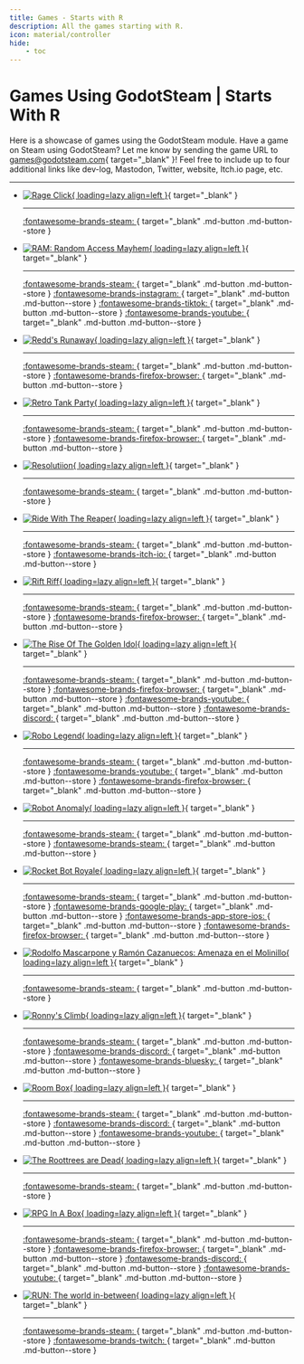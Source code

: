 ```yaml
---
title: Games - Starts with R
description: All the games starting with R.
icon: material/controller
hide:
    - toc
---
```


# Games Using GodotSteam | Starts With R

Here is a showcase of games using the GodotSteam module. Have a game on Steam using GodotSteam? Let me know by sending the game URL to [games@godotsteam.com](mailto:games@godotsteam.com){ target="\_blank" }!  Feel free to include up to four additional links like dev-log, Mastodon, Twitter, website, Itch.io page, etc.

---

<div id="games" class="grid cards" markdown>

- [![Rage Click](https://shared.fastly.steamstatic.com/store_item_assets/steam/apps/3498130/43f16f9673d8b25d235dca8b94136eabda57f237/header.jpg?t=1745983479){ loading=lazy align=left }](https://store.steampowered.com/app/3498130/Rage_Click/){ target="\_blank" }

	---

	[ :fontawesome-brands-steam: ](https://store.steampowered.com/app/3498130/Rage_Click/){ target="\_blank" .md-button .md-button--store }

- [![RAM: Random Access Mayhem](https://steamcdn-a.akamaihd.net/steam/apps/2256450/header.jpg){ loading=lazy align=left }](https://store.steampowered.com/app/2256450/RAM_Random_Access_Mayhem/
){ target="\_blank" }

	---

	[ :fontawesome-brands-steam: ](https://store.steampowered.com/app/2256450/RAM_Random_Access_Mayhem/){ target="\_blank" .md-button .md-button--store }
	[ :fontawesome-brands-instagram: ](https://www.instagram.com/xylemstudios/){ target="\_blank" .md-button .md-button--store }
	[ :fontawesome-brands-tiktok: ](https://www.tiktok.com/@xylemstudios){ target="\_blank" .md-button .md-button--store }
	[ :fontawesome-brands-youtube: ](https://www.youtube.com/playlist?list=PLVgqh3HCUiYQ8tJSJPSsMY0XoAqjl7enD){ target="\_blank" .md-button .md-button--store }

- [![Redd's Runaway](https://steamcdn-a.akamaihd.net/steam/apps/1411770/header.jpg){ loading=lazy align=left }](https://store.steampowered.com/app/1411770/Redds_Runaway/){ target="\_blank" }

	---

	[ :fontawesome-brands-steam: ](https://store.steampowered.com/app/1411770/Redds_Runaway/){ target="\_blank" .md-button .md-button--store }
	[ :fontawesome-brands-firefox-browser: ](https://bewolfstudio.com/){ target="\_blank" .md-button .md-button--store }

- [![Retro Tank Party](https://steamcdn-a.akamaihd.net/steam/apps/1568570/header.jpg){ loading=lazy align=left }](https://store.steampowered.com/app/1568570/Retro_Tank_Party/){ target="\_blank" }

	---

	[ :fontawesome-brands-steam: ](https://store.steampowered.com/app/1568570/Retro_Tank_Party/){ target="\_blank" .md-button .md-button--store }
	[ :fontawesome-brands-firefox-browser: ](https://www.snopekgames.com/games/retro-tank-party){ target="\_blank" .md-button .md-button--store }

- [![Resolutiion](https://steamcdn-a.akamaihd.net/steam/apps/975150/header.jpg){ loading=lazy align=left }](https://store.steampowered.com/app/975150/Resolutiion/){ target="\_blank" }

	---

	[ :fontawesome-brands-steam: ](https://store.steampowered.com/app/975150/Resolutiion/){ target="\_blank" .md-button .md-button--store }

- [![Ride With The Reaper](https://steamcdn-a.akamaihd.net/steam/apps/1058570/header.jpg){ loading=lazy align=left }](https://store.steampowered.com/app/1058570/Ride_with_The_Reaper/){ target="\_blank" }

	---

	[ :fontawesome-brands-steam: ](https://store.steampowered.com/app/1058570/Ride_with_The_Reaper/){ target="\_blank" .md-button .md-button--store }
	[ :fontawesome-brands-itch-io: ](https://sergicollado.itch.io/ride-with-the-reaper){ target="\_blank" .md-button .md-button--store }

- [![Rift Riff](https://steamcdn-a.akamaihd.net/steam/apps/2800900/header.jpg){ loading=lazy align=left }](https://store.steampowered.com/app/2800900/Rift_Riff/){ target="\_blank" }

	---

	[ :fontawesome-brands-steam: ](https://store.steampowered.com/app/2800900/Rift_Riff/){ target="\_blank" .md-button .md-button--store }
	[ :fontawesome-brands-firefox-browser: ](https://riftriff.com/){ target="\_blank" .md-button .md-button--store }

- [![The Rise Of The Golden Idol](https://steamcdn-a.akamaihd.net/steam/apps/2716400/header.jpg){ loading=lazy align=left }](https://store.steampowered.com/app/2716400/The_Rise_of_the_Golden_Idol/){ target="\_blank" }

	---

	[ :fontawesome-brands-steam: ](https://store.steampowered.com/app/2716400/The_Rise_of_the_Golden_Idol/){ target="\_blank" .md-button .md-button--store }
	[ :fontawesome-brands-firefox-browser: ](https://www.thegoldenidol.com/){ target="\_blank" .md-button .md-button--store }
	[ :fontawesome-brands-youtube: ](https://www.youtube.com/@playstack/){ target="\_blank" .md-button .md-button--store }
	[ :fontawesome-brands-discord: ](https://discord.com/invite/7EPWUg73Ma){ target="\_blank" .md-button .md-button--store }

- [![Robo Legend](https://steamcdn-a.akamaihd.net/steam/apps/1992480/header.jpg){ loading=lazy align=left }](https://store.steampowered.com/app/1992480/Robo_Legend/){ target="\_blank" }

	---

	[ :fontawesome-brands-steam: ](https://store.steampowered.com/app/1992480/Robo_Legend/){ target="\_blank" .md-button .md-button--store }
	[ :fontawesome-brands-youtube: ](https://www.youtube.com/channel/UCLVtRF-WIwnUnuRoLXD6vOQ/){ target="\_blank" .md-button .md-button--store }
	[ :fontawesome-brands-firefox-browser: ](https://www.littleneuron.net/){ target="\_blank" .md-button .md-button--store }

- [![Robot Anomaly](https://steamcdn-a.akamaihd.net/steam/apps/3583330/header.jpg){ loading=lazy align=left }](https://store.steampowered.com/app/3583330/Robot_Anomaly/){ target="\_blank" }

	---

	[ :fontawesome-brands-steam: ](https://store.steampowered.com/app/3583330/Robot_Anomaly/){ target="\_blank" .md-button .md-button--store }
	[ :fontawesome-brands-steam: ](https://store.steampowered.com/developer/eibriel){ target="\_blank" .md-button .md-button--store }

- [![Rocket Bot Royale](https://steamcdn-a.akamaihd.net/steam/apps/1748390/header.jpg){ loading=lazy align=left }](https://store.steampowered.com/app/1748390/Rocket_Bot_Royale/){ target="\_blank" }

	---

	[ :fontawesome-brands-steam: ](https://store.steampowered.com/app/1748390/Rocket_Bot_Royale/){ target="\_blank" .md-button .md-button--store }
	[ :fontawesome-brands-google-play: ](http://play.google.com/store/apps/details?id=com.winterpixel.rocketbotroyale){ target="\_blank" .md-button .md-button--store }
	[ :fontawesome-brands-app-store-ios: ](https://itunes.apple.com/us/app/rocketbotroyale/id1585995080){ target="\_blank" .md-button .md-button--store }
	[ :fontawesome-brands-firefox-browser: ](https://rocketbotroyale.winterpixel.io/){ target="\_blank" .md-button .md-button--store }

- [![Rodolfo Mascarpone y Ramón Cazanuecos: Amenaza en el Molinillo](https://steamcdn-a.akamaihd.net/steam/apps/2542580/header.jpg){ loading=lazy align=left }](https://store.steampowered.com/app/2542580/Rodolfo_Mascarpone_y_Ramn_Cazanuecos_Amenaza_en_el_Molinillo/){ target="\_blank" }

	---

	[ :fontawesome-brands-steam: ](https://store.steampowered.com/app/2542580/Rodolfo_Mascarpone_y_Ramn_Cazanuecos_Amenaza_en_el_Molinillo/){ target="\_blank" .md-button .md-button--store }

- [![Ronny's Climb](https://steamcdn-a.akamaihd.net/steam/apps/2827570/header.jpg){ loading=lazy align=left }](https://store.steampowered.com/app/2827570/Ronnys_Climb/){ target="\_blank" }

	---

	[ :fontawesome-brands-steam: ](https://store.steampowered.com/app/2827570/Ronnys_Climb/){ target="\_blank" .md-button .md-button--store }
	[ :fontawesome-brands-discord: ](https://discord.com/invite/C6RMyrR7NW){ target="\_blank" .md-button .md-button--store }
	[ :fontawesome-brands-bluesky: ](https://bsky.app/profile/zephyrix24.bsky.social){ target="\_blank" .md-button .md-button--store }

- [![Room Box](https://steamcdn-a.akamaihd.net/steam/apps/1874630/header.jpg){ loading=lazy align=left }](https://store.steampowered.com/app/1874630/Room_Box/){ target="\_blank" }

	---

	[ :fontawesome-brands-steam: ](https://store.steampowered.com/app/1874630/Room_Box/){ target="\_blank" .md-button .md-button--store }
	[ :fontawesome-brands-discord: ](https://discord.gg/kHZ6RpYhq2){ target="\_blank" .md-button .md-button--store }
	[ :fontawesome-brands-youtube: ](https://www.youtube.com/channel/UCgZ__VxfMvgIGQTwk3r1aUA){ target="\_blank" .md-button .md-button--store }

- [![The Roottrees are Dead](https://steamcdn-a.akamaihd.net/steam/apps/2754380/header.jpg){ loading=lazy align=left }](https://store.steampowered.com/app/2754380/The_Roottrees_are_Dead/){ target="\_blank" }

	---

	[ :fontawesome-brands-steam: ](https://store.steampowered.com/app/2754380/The_Roottrees_are_Dead/){ target="\_blank" .md-button .md-button--store }

- [![RPG In A Box](https://steamcdn-a.akamaihd.net/steam/apps/498310/header.jpg){ loading=lazy align=left }](https://store.steampowered.com/app/498310/RPG_in_a_Box/){ target="\_blank" }

	---

	[ :fontawesome-brands-steam: ](https://store.steampowered.com/app/498310/RPG_in_a_Box/){ target="\_blank" .md-button .md-button--store }
	[ :fontawesome-brands-firefox-browser: ](https://www.rpginabox.com){ target="\_blank" .md-button .md-button--store }
	[ :fontawesome-brands-discord: ](https://discord.gg/rpginabox){ target="\_blank" .md-button .md-button--store }
	[ :fontawesome-brands-youtube: ](https://www.youtube.com/@rpginabox){ target="\_blank" .md-button .md-button--store }

- [![RUN: The world in-between](https://steamcdn-a.akamaihd.net/steam/apps/1548940/header.jpg){ loading=lazy align=left }](https://store.steampowered.com/app/1548940/RUN_The_world_inbetween/){ target="\_blank" }

	---

	[ :fontawesome-brands-steam: ](https://store.steampowered.com/app/1548940/RUN_The_world_inbetween/){ target="\_blank" .md-button .md-button--store }
	[ :fontawesome-brands-twitch: ](https://www.twitch.tv/encremecanique){ target="\_blank" .md-button .md-button--store }

</div>
